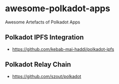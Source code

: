 # awesome-polkadot-apps
Awesome Artefacts of Polkadot Apps

## Polkadot IPFS Integration 
- https://github.com/kebab-mai-haddi/polkadot-ipfs

## Polkadot Relay Chain
- https://github.com/szout/polkadot
